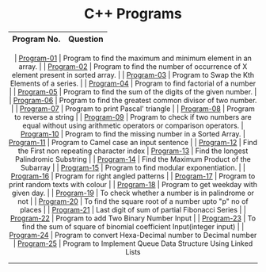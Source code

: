<div align="center">
  
  # C++ Programs
  
| Program No.| Question |
| ------- | ------ |

| [Program-01](https://github.com/swaaz/basicprograms/blob/814a1e60ae23d81158d8174666f23c9b7419e15e/C++/Program-01/Program.cpp) | Program to find the maximum and minimum element in an array.  |
| [Program-02](https://github.com/swaaz/basicprograms/blob/814a1e60ae23d81158d8174666f23c9b7419e15e/C++/Program-2/number_of_occurrence.cpp) | Program to find the number of occurrence of X element present in sorted array.  |
| [Program-03](https://github.com/swaaz/basicprograms/blob/814a1e60ae23d81158d8174666f23c9b7419e15e/C++/Program-3/program.cpp) | Program to Swap the Kth Elements of a series. |
| [Program-04](https://github.com/swaaz/basicprograms/blob/814a1e60ae23d81158d8174666f23c9b7419e15e/C++/Program-4/program.cpp) | Program to find factorial of a number |
| [Program-05](https://github.com/swaaz/basicprograms/blob/814a1e60ae23d81158d8174666f23c9b7419e15e/C++/Program-5/program.cpp) | Program to find the sum of the digits of the given number. |
| [Program-06](https://github.com/swaaz/basicprograms/blob/814a1e60ae23d81158d8174666f23c9b7419e15e/C++/Program-6/program.cpp) | Program to find the greatest common divisor of two number. |
| [Program-07](https://github.com/swaaz/basicprograms/blob/814a1e60ae23d81158d8174666f23c9b7419e15e/C++/Program-7/program.cpp) | Program to print Pascal' triangle |
| [Program-08](https://github.com/swaaz/basicprograms/blob/814a1e60ae23d81158d8174666f23c9b7419e15e/C++/Program-8/program.cpp) | Program to reverse a string |
| [Program-09](https://github.com/swaaz/basicprograms/blob/814a1e60ae23d81158d8174666f23c9b7419e15e/C++/Program-9/program.cpp) | Program to check if two numbers are equal without using arithmetic operators or comparison operators.
| [Program-10](https://github.com/swaaz/basicprograms/blob/814a1e60ae23d81158d8174666f23c9b7419e15e/C++/Program-10/program.cpp) | Program to find the missing number in  a Sorted Array.
| [Program-11](https://github.com/swaaz/basicprograms/blob/814a1e60ae23d81158d8174666f23c9b7419e15e/C++/Program11/Program11.cpp) | Program to Camel case an input sentence |
| [Program-12](https://github.com/swaaz/basicprograms/blob/814a1e60ae23d81158d8174666f23c9b7419e15e/C++/Program-12/program.cpp) | Find the First non repeating character index
| [Program-13](https://github.com/swaaz/basicprograms/blob/814a1e60ae23d81158d8174666f23c9b7419e15e/C++/Program-13/program.cpp) | Find the longest Palindromic Substring |
| [Program-14](https://github.com/swaaz/basicprograms/blob/814a1e60ae23d81158d8174666f23c9b7419e15e/C++/Program-14/program.cpp) | Find the Maximum Product of the Subarray |
| [Program-15](https://github.com/swaaz/basicprograms/blob/814a1e60ae23d81158d8174666f23c9b7419e15e/C++/Program-15/program.cpp) | Program to find modular exponentiation. |
| [Program-16](https://github.com/swaaz/basicprograms/blob/814a1e60ae23d81158d8174666f23c9b7419e15e/C++/Program-16/rightangle.cpp) | Program for right angled patterns |
| [Program-17](https://github.com/swaaz/basicprograms/blob/814a1e60ae23d81158d8174666f23c9b7419e15e/C++/Program-17/randomcolorscreen.cpp) | Program to print random texts with colour |
| [Program-18](https://github.com/swaaz/basicprograms/blob/814a1e60ae23d81158d8174666f23c9b7419e15e/C++/Program-18/getWeekday.cpp) | Program to get weekday with given day. |
| [Program-19](https://github.com/swaaz/basicprograms/blob/814a1e60ae23d81158d8174666f23c9b7419e15e/C++/program-19/palindrome.cpp) | To check whether a number is in palindrome or not |
| [Program-20](https://github.com/swaaz/basicprograms/blob/814a1e60ae23d81158d8174666f23c9b7419e15e/C++/Program-20/program.cpp) |  To find the square root of a number upto "p" no of places |
| [Program-21](https://github.com/swaaz/basicprograms/blob/814a1e60ae23d81158d8174666f23c9b7419e15e/C++/Program-21/program.cpp) | Last digit of sum of partial Fibonacci Series |
| [Program-22](https://github.com/swaaz/basicprograms/blob/814a1e60ae23d81158d8174666f23c9b7419e15e/C++/Program%2022/adding_two_string.cpp) | Program to add Two Binary Number Input |
| [Program-23](https://github.com/swaaz/basicprograms/blob/814a1e60ae23d81158d8174666f23c9b7419e15e/C++/Program%2023/sum_of_square_of_binomial_coefficient.cpp) | To find the sum of square of binomial coefficient Input(integer input) |
| [Program-24](https://github.com/swaaz/basicprograms/blob/814a1e60ae23d81158d8174666f23c9b7419e15e/C++/Program_24/HexaDecimal-Decimal.cpp) | Program to convert Hexa-Decimal number to Decimal number 
| [Program-25](https://github.com/swaaz/basicprograms/blob/814a1e60ae23d81158d8174666f23c9b7419e15e/C++/Program_25/Queues_Using_Linked_Lists.cpp) | Program to Implement Queue Data Structure Using Linked Lists

</div>
<hr>
